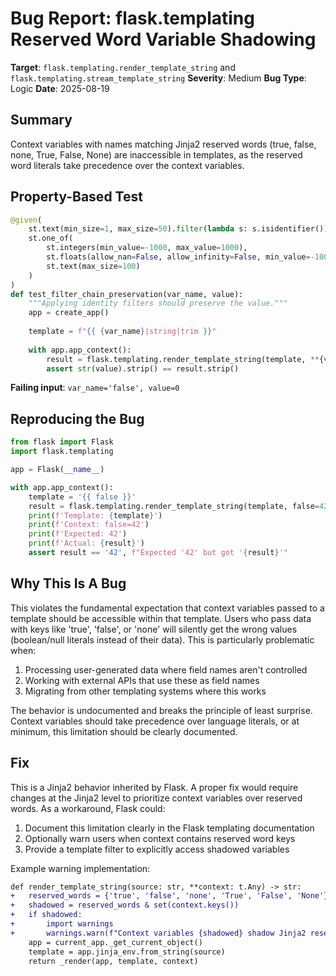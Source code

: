 # Bug Report: flask.templating Reserved Word Variable Shadowing

**Target**: `flask.templating.render_template_string` and `flask.templating.stream_template_string`
**Severity**: Medium
**Bug Type**: Logic
**Date**: 2025-08-19

## Summary

Context variables with names matching Jinja2 reserved words (true, false, none, True, False, None) are inaccessible in templates, as the reserved word literals take precedence over the context variables.

## Property-Based Test

```python
@given(
    st.text(min_size=1, max_size=50).filter(lambda s: s.isidentifier()),
    st.one_of(
        st.integers(min_value=-1000, max_value=1000),
        st.floats(allow_nan=False, allow_infinity=False, min_value=-1000, max_value=1000),
        st.text(max_size=100)
    )
)
def test_filter_chain_preservation(var_name, value):
    """Applying identity filters should preserve the value."""
    app = create_app()
    
    template = f"{{ {var_name}|string|trim }}"
    
    with app.app_context():
        result = flask.templating.render_template_string(template, **{var_name: value})
        assert str(value).strip() == result.strip()
```

**Failing input**: `var_name='false', value=0`

## Reproducing the Bug

```python
from flask import Flask
import flask.templating

app = Flask(__name__)

with app.app_context():
    template = '{{ false }}'
    result = flask.templating.render_template_string(template, false=42)
    print(f'Template: {template}')
    print(f'Context: false=42')
    print(f'Expected: 42')
    print(f'Actual: {result}')
    assert result == '42', f"Expected '42' but got '{result}'"
```

## Why This Is A Bug

This violates the fundamental expectation that context variables passed to a template should be accessible within that template. Users who pass data with keys like 'true', 'false', or 'none' will silently get the wrong values (boolean/null literals instead of their data). This is particularly problematic when:

1. Processing user-generated data where field names aren't controlled
2. Working with external APIs that use these as field names
3. Migrating from other templating systems where this works

The behavior is undocumented and breaks the principle of least surprise. Context variables should take precedence over language literals, or at minimum, this limitation should be clearly documented.

## Fix

This is a Jinja2 behavior inherited by Flask. A proper fix would require changes at the Jinja2 level to prioritize context variables over reserved words. As a workaround, Flask could:

1. Document this limitation clearly in the Flask templating documentation
2. Optionally warn users when context contains reserved word keys
3. Provide a template filter to explicitly access shadowed variables

Example warning implementation:
```diff
def render_template_string(source: str, **context: t.Any) -> str:
+   reserved_words = {'true', 'false', 'none', 'True', 'False', 'None'}
+   shadowed = reserved_words & set(context.keys())
+   if shadowed:
+       import warnings
+       warnings.warn(f"Context variables {shadowed} shadow Jinja2 reserved words and will be inaccessible", UserWarning)
    app = current_app._get_current_object()
    template = app.jinja_env.from_string(source)
    return _render(app, template, context)
```